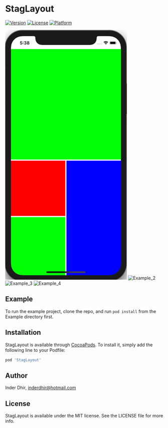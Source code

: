 # StagLayout

[![Version](https://img.shields.io/cocoapods/v/StagLayout.svg?style=flat)](https://cocoapods.org/pods/StagLayout)
[![License](https://img.shields.io/cocoapods/l/StagLayout.svg?style=flat)](https://cocoapods.org/pods/StagLayout)
[![Platform](https://img.shields.io/cocoapods/p/StagLayout.svg?style=flat)](https://cocoapods.org/pods/StagLayout)

![Example_1](example_1.png)
![Example_2](example_2.png)
![Example_3](example_3.png)
![Example_4](example_4.png)

## Example

To run the example project, clone the repo, and run `pod install` from the Example directory first.

## Installation

StagLayout is available through [CocoaPods](https://cocoapods.org). To install
it, simply add the following line to your Podfile:

```ruby
pod 'StagLayout'
```

## Author

Inder Dhir, inderdhir@hotmail.com

## License

StagLayout is available under the MIT license. See the LICENSE file for more info.
